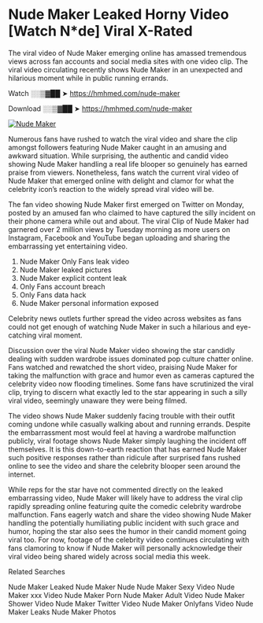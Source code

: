 ﻿# Nude Maker Leaked Horny Video [Watch N*de] Viral X-Rated

The viral video of ﻿Nude Maker emerging online has amassed tremendous views across fan accounts and social media sites with one video clip. The viral video circulating recently shows ﻿Nude Maker in an unexpected and hilarious moment while in public running errands. 

Watch ░░▒▓██ ➤ https://hmhmed.com/nude-maker

Download ░░▒▓██ ➤ https://hmhmed.com/nude-maker

[![Nude Maker](https://i.imgur.com/dJHk4Zq.gif)](https://hmhmed.com/nude-maker)

Numerous fans have rushed to watch the viral video and share the clip amongst followers featuring ﻿Nude Maker caught in an amusing and awkward situation. While surprising, the authentic and candid video showing ﻿Nude Maker handling a real life blooper so genuinely has earned praise from viewers. Nonetheless, fans watch the current viral video of ﻿Nude Maker that emerged online with delight and clamor for what the celebrity icon’s reaction to the widely spread viral video will be.

The fan video showing ﻿Nude Maker first emerged on Twitter on Monday, posted by an amused fan who claimed to have captured the silly incident on their phone camera while out and about. The viral Clip of ﻿Nude Maker had garnered over 2 million views by Tuesday morning as more users on Instagram, Facebook and YouTube began uploading and sharing the embarrassing yet entertaining video. 

1. ﻿Nude Maker Only Fans leak video
2. ﻿Nude Maker leaked pictures
3. ﻿Nude Maker explicit content leak
4. Only Fans account breach
5. Only Fans data hack
6. ﻿Nude Maker personal information exposed

Celebrity news outlets further spread the video across websites as fans could not get enough of watching ﻿Nude Maker in such a hilarious and eye-catching viral moment. 

Discussion over the viral ﻿Nude Maker video showing the star candidly dealing with sudden wardrobe issues dominated pop culture chatter online. Fans watched and rewatched the short video, praising ﻿Nude Maker for taking the malfunction with grace and humor even as cameras captured the celebrity video now flooding timelines. Some fans have scrutinized the viral clip, trying to discern what exactly led to the star appearing in such a silly viral video, seemingly unaware they were being filmed.

The video shows ﻿Nude Maker suddenly facing trouble with their outfit coming undone while casually walking about and running errands. Despite the embarrassment most would feel at having a wardrobe malfunction publicly, viral footage shows ﻿Nude Maker simply laughing the incident off themselves. It is this down-to-earth reaction that has earned ﻿Nude Maker such positive responses rather than ridicule after surprised fans rushed online to see the video and share the celebrity blooper seen around the internet.  

While reps for the star have not commented directly on the leaked embarrassing video, ﻿Nude Maker will likely have to address the viral clip rapidly spreading online featuring quite the comedic celebrity wardrobe malfunction. Fans eagerly watch and share the video showing ﻿Nude Maker handling the potentially humiliating public incident with such grace and humor, hoping the star also sees the humor in their candid moment going viral too. For now, footage of the celebrity video continues circulating with fans clamoring to know if ﻿Nude Maker will personally acknowledge their viral video being shared widely across social media this week.

Related Searches

﻿Nude Maker Leaked
﻿Nude Maker Nude
﻿Nude Maker Sexy Video
﻿Nude Maker xxx Video
﻿Nude Maker Porn
﻿Nude Maker Adult Video
﻿Nude Maker Shower Video
﻿Nude Maker Twitter Video
﻿Nude Maker Onlyfans Video
﻿Nude Maker Leaks
﻿Nude Maker Photos